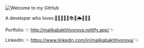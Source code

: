 ![Welcome to my GitHub](rasm)
<!-- https://github.com/quenwhocodes/queenwhocodes/blob/trunk/welcome.gif -->


A developer who loves:👩🏻‍💻🏓🏸📚🌹🌦🍏🍓🍕

Portfolio: ✨ http://malikabakhtiyorova.netlify.app/           ✨

LinkedIn:  ✨ https://www.linkedin.com/in/malikabakhtiyorova/  ✨

<!--
**queenwhocodes/queenwhocodes** is a ✨ _special_ ✨ repository because its `README.md` (this file) appears on your GitHub profile.

Here are some ideas to get you started:

- 🔭 I’m currently working on ...
- 🌱 I’m currently learning ...
- 👯 I’m looking to collaborate on ...
- 🤔 I’m looking for help with ...
- 💬 Ask me about ...
- 📫 How to reach me: ...
- 😄 Pronouns: ...
- ⚡ Fun fact: ...
-->
